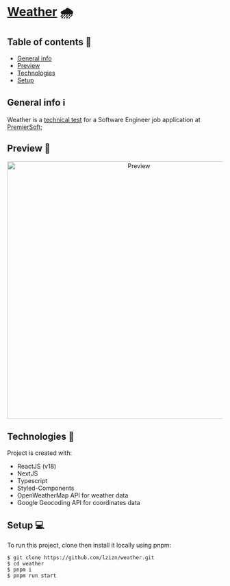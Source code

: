 # [Weather](https://laianbraum-weather.vercel.app/) 🌧️

## Table of contents :bookmark_tabs: 
* [General info](#general-info)
* [Preview](#preview)
* [Technologies](#technologies)
* [Setup](#setup)

## General info ℹ️
Weather is a [technical test](./TODO.README.md#premierSoft-weather) for a Software Engineer job application at [PremierSoft](https://www.linkedin.com/company/premiersoft);
	
## Preview 🎥
<p align="center">   
  <img src="https://ik.imagekit.io/omw7s2bi2wq/webweatherchallenge-preview_W5Z7qPpZm.gif" alt="Preview" width="600px" />
</p>

## Technologies 🚀
Project is created with:
* ReactJS (v18)
* NextJS
* Typescript
* Styled-Components
* OpenWeatherMap API for weather data
* Google Geocoding API for coordinates data

	
## Setup 💻

To run this project, clone then install it locally using pnpm:

```
$ git clone https://github.com/lzizn/weather.git
$ cd weather
$ pnpm i
$ pnpm run start
```

